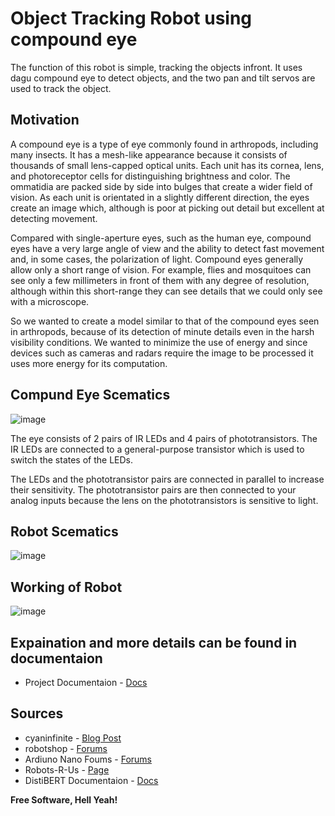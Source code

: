 # Object Tracking Robot using compound eye

The function of this robot is simple, tracking the objects infront.
It uses dagu compound eye to detect objects, and the two pan and tilt servos are used to track the object.


## Motivation

A compound eye is a type of eye commonly found in arthropods, including many insects. It has a mesh-like appearance because it consists of thousands of small lens-capped optical units. Each unit has its cornea, lens, and photoreceptor cells for distinguishing brightness and color. The ommatidia are packed side by side into bulges that create a wider field of vision. As each unit is orientated in a slightly different direction, the eyes create an image which, although is poor at picking out detail but excellent at detecting movement.

Compared with single-aperture eyes, such as the human eye, compound eyes have a very large angle of view and the ability to detect fast movement and, in some cases, the polarization of light. Compound eyes generally allow only a short range of vision. For example, flies and mosquitoes can see only a few millimeters in front of them with any degree of resolution, although within this short-range they can see details that we could only see with a microscope.

So we wanted to create a model similar to that of the compound eyes seen in arthropods, because of its detection of minute details even in the harsh visibility conditions. We wanted to minimize the use of energy and since devices such as cameras and radars require the image to be processed it uses more energy for its computation. 


## Compund Eye Scematics

![image](https://github.com/LeeladharRao/Object_Follower/assets/52621705/d3f32c09-18f7-4049-8cfb-d1331d6a9334)

The eye consists of 2 pairs of IR LEDs and 4 pairs of phototransistors. The IR LEDs are connected to a general-purpose transistor which is used to switch the states of the LEDs. 

The LEDs and the phototransistor pairs are connected in parallel to increase their sensitivity. The phototransistor pairs are then connected to your analog inputs because the lens on the phototransistors is sensitive to light. 


## Robot Scematics

![image](https://github.com/LeeladharRao/Object_Follower/assets/52621705/1e77d41e-d3bc-4c10-8f30-6b849441a107)



## Working of Robot

![image](https://github.com/LeeladharRao/Object_Follower/assets/52621705/e8766b7a-dcc7-4cb3-aa34-cd6afdc04fc6)


## Expaination and more details can be found in documentaion
- Project Documentaion - [Docs](https://docs.google.com/document/d/1PrKL2NWZ1TO5HQHxZ-eH9C8yuVaONiERhi69CGsALjQ/edit?usp=sharing)

## Sources

- cyaninfinite - [Blog Post](https://cyaninfinite.com/hand-tracking-using-infrared-compound-eye/#:~:text=Infrared%20Compound%20Eye%E2%80%9D.-,How%20it%20works%3F,back%20to%20the%20arduino%20board.)
- robotshop - [Forums](https://www.robotshop.com/community/forum/)
- Ardiuno Nano Foums - [Forums](https://forum.arduino.cc/index.php?board=14.0)
- Robots-R-Us - [Page](https://www.robot-r-us.com)
- DistiBERT Documentaion - [Docs](https://huggingface.co/distilbert-base-uncased-finetuned-sst-2-english)


**Free Software, Hell Yeah!**
